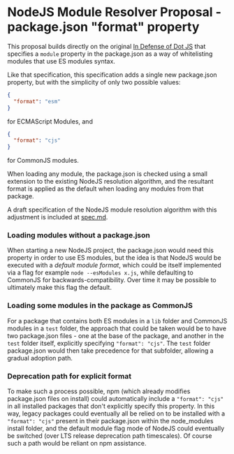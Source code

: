 # NodeJS Module Resolver Proposal - package.json "format" property

This proposal builds directly on the original [In Defense of Dot JS](https://github.com/dherman/defense-of-dot-js/blob/master/proposal.md) that specifies a `module` property in the package.json as a way of whitelisting modules that use ES modules syntax.

Like that specification, this specification adds a single new package.json property, but with the simplicity of only two possible values:

```json
{
  "format": "esm"
}
```

for ECMAScript Modules, and

```json
{
  "format": "cjs"
}
```

for CommonJS modules.

When loading any module, the package.json is checked using a small extension to the existing NodeJS resolution algorithm, and the resultant format is applied as the default when loading any modules from that package.

A draft specification of the NodeJS module resolution algorithm with this adjustment is included at [spec.md](spec.md).

### Loading modules without a package.json

When starting a new NodeJS project, the package.json would need this property in order to use ES modules, but the idea is that NodeJS would be executed with a _default module format_, which could be itself implemented via a flag for example `node --esModules x.js`, while defaulting to CommonJS for backwards-compatibility. Over time it may be possible to ultimately make this flag the default.

### Loading some modules in the package as CommonJS

For a package that contains both ES modules in a `lib` folder and CommonJS modules in a `test` folder, the approach that could be taken would be to have two package.json files - one at the base of the package, and another in the `test` folder itself, explicitly specifying `"format": "cjs"`. The `test` folder package.json would then take precedence for that subfolder, allowing a gradual adoption path.

### Deprecation path for explicit format

To make such a process possible, npm (which already modifies package.json files on install) could automatically include a `"format": "cjs"` in all installed packages that don't explicitly specify this property. In this way, legacy packages could eventually all be relied on to be installed with a `"format": "cjs"` present in their package.json within the node_modules install folder, and the default module flag mode of NodeJS could eventually be switched (over LTS release deprecation path timescales). Of course such a path would be reliant on npm assistance.
